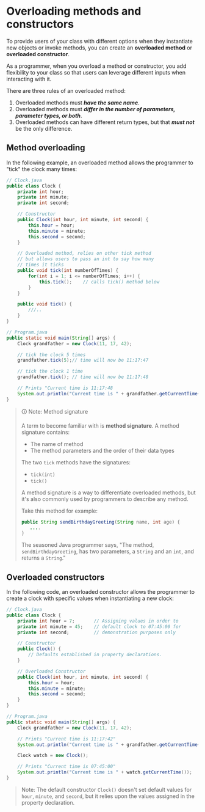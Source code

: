 # Overloading methods and constructors

To provide users of your class with different options when they instantiate new objects or invoke methods, you can create an **overloaded method** or **overloaded constructor**.

As a programmer, when you overload a method or constructor, you add flexibility to your class so that users can leverage different inputs when interacting with it.

There are three rules of an overloaded method:

1.  Overloaded methods must **_have the same name_**.
2.  Overloaded methods must **_differ in the number of parameters, parameter types, or both_**.
3.  Overloaded methods can have different return types, but that **_must not_** be the only difference.

## Method overloading
In the following example, an overloaded method allows the programmer to "tick" the clock many times:

```java
// Clock.java
public class Clock {
    private int hour;
    private int minute;
    private int second;

    // Constructor
    public Clock(int hour, int minute, int second) {
        this.hour = hour;
        this.minute = minute;
        this.second = second;
    }

    // Overloaded method, relies on other tick method
    // but allows users to pass an int to say how many
    // times it ticks
    public void tick(int numberOfTimes) {
        for(int i = 1; i <= numberOfTimes; i++) {
            this.tick();    // calls tick() method below
        }
    }

    public void tick() {
        ///..
    }
}
```

```java
// Program.java
public static void main(String[] args) {
    Clock grandfather = new Clock(11, 17, 42);

    // tick the clock 5 times
    grandfather.tick(5);// time will now be 11:17:47

    // tick the clock 1 time
    grandfather.tick(); // time will now be 11:17:48

    // Prints "Current time is 11:17:48
    System.out.println("Current time is " + grandfather.getCurrentTime());
}
```

>🛈 Note: Method signature
>
>A term to become familiar with is **method signature**. A method signature contains:
>
>-   The name of method
>-   The method parameters and the order of their data types
>
>The two `tick` methods have the signatures:
>
>-   `tick(int)`
>-   `tick()`
>
>A method signature is a way to differentiate overloaded methods, but it's also commonly used by programmers to describe any method.
>
>Take this method for example:
>
>```java
>public String sendBirthdayGreeting(String name, int age) {
>    ....
>}
>```
>
>The seasoned Java programmer says, "The method, `sendBirthdayGreeting`, has two parameters, a `String` and an `int`, and returns a `String`."

## Overloaded constructors
In the following code, an overloaded constructor allows the programmer to create a clock with specific values when instantiating a new clock:

```java
// Clock.java
public class Clock {
    private int hour = 7;       // Assigning values in order to
    private int minute = 45;    // default clock to 07:45:00 for
    private int second;         // demonstration purposes only

    // Constructor
    public Clock() {
        // Defaults established in property declarations.
    }

    // Overloaded Constructor
    public Clock(int hour, int minute, int second) {
        this.hour = hour;
        this.minute = minute;
        this.second = second;
    }
}
```

```java
// Program.java
public static void main(String[] args) {
    Clock grandfather = new Clock(11, 17, 42);

    // Prints "Current time is 11:17:42"
    System.out.println("Current time is " + grandfather.getCurrentTime());

    Clock watch = new Clock();

    // Prints "Current time is 07:45:00"
    System.out.println("Current time is " + watch.getCurrentTime());
}
```

> Note: The default constructor `Clock()` doesn't set default values for `hour`, `minute`, and `second`, but it relies upon the values assigned in the property declaration.
